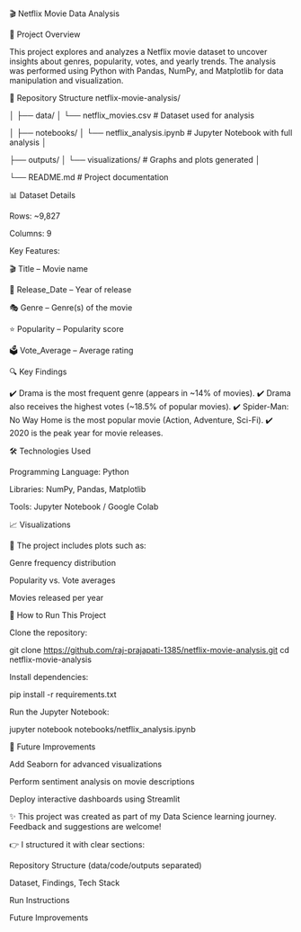 🎬 Netflix Movie Data Analysis

📌 Project Overview

This project explores and analyzes a Netflix movie dataset to uncover insights about genres, popularity, votes, and yearly trends.
The analysis was performed using Python with Pandas, NumPy, and Matplotlib for data manipulation and visualization.

📂 Repository Structure
netflix-movie-analysis/

│
├── data/
│   └── netflix_movies.csv        # Dataset used for analysis

│
├── notebooks/
│   └── netflix_analysis.ipynb    # Jupyter Notebook with full analysis
│

├── outputs/
│   └── visualizations/           # Graphs and plots generated
│

└── README.md                     # Project documentation


📊 Dataset Details

Rows: ~9,827

Columns: 9

Key Features:

🎬 Title – Movie name

📅 Release_Date – Year of release

🎭 Genre – Genre(s) of the movie

⭐ Popularity – Popularity score

🗳️ Vote_Average – Average rating

🔍 Key Findings

✔️ Drama is the most frequent genre (appears in ~14% of movies).
✔️ Drama also receives the highest votes (~18.5% of popular movies).
✔️ Spider-Man: No Way Home is the most popular movie (Action, Adventure, Sci-Fi).
✔️ 2020 is the peak year for movie releases.

🛠️ Technologies Used

Programming Language: Python

Libraries: NumPy, Pandas, Matplotlib

Tools: Jupyter Notebook / Google Colab

📈 Visualizations

📌 The project includes plots such as:

Genre frequency distribution

Popularity vs. Vote averages

Movies released per year

🚀 How to Run This Project

Clone the repository:

git clone https://github.com/raj-prajapati-1385/netflix-movie-analysis.git
cd netflix-movie-analysis


Install dependencies:

pip install -r requirements.txt


Run the Jupyter Notebook:

jupyter notebook notebooks/netflix_analysis.ipynb

📌 Future Improvements

Add Seaborn for advanced visualizations

Perform sentiment analysis on movie descriptions

Deploy interactive dashboards using Streamlit

✨ This project was created as part of my Data Science learning journey. Feedback and suggestions are welcome!

👉 I structured it with clear sections:

Repository Structure (data/code/outputs separated)

Dataset, Findings, Tech Stack

Run Instructions

Future Improvements
